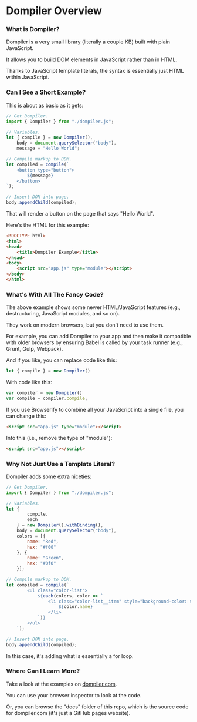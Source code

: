 # Dompiler Overview

### What is Dompiler?

Dompiler is a very small library (literally a couple KB) built with plain JavaScript.

It allows you to build DOM elements in JavaScript rather than in HTML.

Thanks to JavaScript template literals, the syntax is essentially just HTML within JavaScript.

### Can I See a Short Example?

This is about as basic as it gets:

```javascript
// Get Dompiler.
import { Dompiler } from "./dompiler.js";

// Variables.
let { compile } = new Dompiler(),
    body = document.querySelector("body"),
    message = "Hello World";

// Compile markup to DOM.
let compiled = compile(`
    <button type="button">
        ${message}
    </button>
`);

// Insert DOM into page.
body.appendChild(compiled);
```

That will render a button on the page that says "Hello World".

Here's the HTML for this example:

```html
<!DOCTYPE html>
<html>
<head>
    <title>Dompiler Example</title>
</head>
<body>
    <script src="app.js" type="module"></script>
</body>
</html>
```

### What's With All The Fancy Code?

The above example shows some newer HTML/JavaScript features (e.g., destructuring, JavaScript modules, and so on).

They work on modern browsers, but you don't need to use them.

For example, you can add Dompiler to your app and then make it compatible with older browsers by ensuring Babel is called by your task runner (e.g., Grunt, Gulp, Webpack).

And if you like, you can replace code like this:

```javascript
let { compile } = new Dompiler()
```

With code like this:

```javascript
var compiler = new Dompiler()
var compile = compiler.compile;
```

If you use Browserify to combine all your JavaScript into a single file, you can change this:

```html
<script src="app.js" type="module"></script>
```

Into this (i.e., remove the type of "module"):

```html
<script src="app.js"></script>
```

### Why Not Just Use a Template Literal?

Dompiler adds some extra niceties:

```javascript
// Get Dompiler.
import { Dompiler } from "./dompiler.js";

// Variables.
let {
        compile,
        each
    } = new Dompiler().withBinding(),
    body = document.querySelector("body"),
    colors = [{
        name: "Red",
        hex: "#f00"
    }, {
        name: "Green",
        hex: "#0f0"
    }];

// Compile markup to DOM.
let compiled = compile(`
        <ul class="color-list">
            ${each(colors, color => `
                <li class="color-list__item" style="background-color: ${color.hex};">
                    ${color.name}
                </li>
            `)}
        </ul>
    `);

// Insert DOM into page.
body.appendChild(compiled);
```

In this case, it's adding what is essentially a for loop.

### Where Can I Learn More?

Take a look at the examples on [dompiler.com](https://www.dompiler.com/).

You can use your browser inspector to look at the code.

Or, you can browse the "docs" folder of this repo, which is the source code for dompiler.com (it's just a GitHub pages website).
